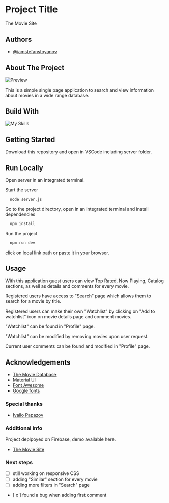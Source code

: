 
# Project Title

The Movie Site


## Authors

- [@iamstefanstoyanov](https://github.com/iamstefanstoyanov)


## About The Project
![Preview](https://github.com/iamstefanstoyanov/SoftUni-ReactJS-Oct-2023/assets/96234247/c9dea644-0aa2-4a81-a30a-971dd249bdd5)

This is a simple single page application to search and view information about movies in a wide range database.


## Build With
![My Skills](https://skillicons.dev/icons?i=js,html,css,react,materialui)


## Getting Started
Download this repository and open in VSCode including server folder.
## Run Locally

Open server in an integrated terminal.

Start the server

```bash
  node server.js
```

Go to the project directory, open in an integrated terminal and install dependencies

```bash
  npm install
```
Run the project
```bash
  npm run dev
```
click on local link path or paste it in your browser.


## Usage
With this application guest users can view Top Rated, Now Playing, Catalog sections, as well as details and comments for every movie.

Registered users have access to "Search" page which allows them to search for a movie by title.

Registered users can make their own "Watchlist" by clicking on "Add to watchlist" icon on movie details page and comment movies.

"Watchlist" can be found in "Profile" page.

"Watchlist" can be modified by removing movies upon user request.

Current user comments can be found and modified in "Profile" page.

## Acknowledgements

 - [The Movie Database](https://www.themoviedb.org/)
 - [Material UI](https://mui.com/)
 - [Font Awesome](https://fontawesome.com/start)
 - [Google fonts](https://fonts.google.com/)


### Special thanks 
 - [Ivailo Papazov](https://github.com/ivailopapazov)
   
### Additional info
Project deplpoyed on Firebase, demo available here.
 - [The Movie Site](https://themoviesite-8a4a7.web.app/)

### Next steps
 - [  ] still working on responsive CSS
 - [  ] adding "Similar" section for every movie
 - [  ] adding more filters in "Search" page
 - [ x ] found a bug when adding first comment